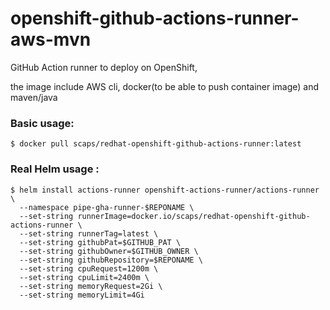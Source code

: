 # openshift-github-actions-runner-aws-mvn
GitHub Action runner to deploy on OpenShift, 

the image include AWS cli, docker(to be able to push container image) and maven/java

### Basic usage: 
```console
$ docker pull scaps/redhat-openshift-github-actions-runner:latest
```
### Real Helm usage :
```console
$ helm install actions-runner openshift-actions-runner/actions-runner \
  --namespace pipe-gha-runner-$REPONAME \
  --set-string runnerImage=docker.io/scaps/redhat-openshift-github-actions-runner \
  --set-string runnerTag=latest \
  --set-string githubPat=$GITHUB_PAT \
  --set-string githubOwner=$GITHUB_OWNER \
  --set-string githubRepository=$REPONAME \
  --set-string cpuRequest=1200m \
  --set-string cpuLimit=2400m \
  --set-string memoryRequest=2Gi \
  --set-string memoryLimit=4Gi
```
